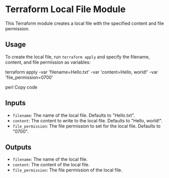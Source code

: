 # Terraform Local File Module

This Terraform module creates a local file with the specified content and file permission.

## Usage

To create the local file, run `terraform apply` and specify the filename, content, and file permission as variables:

terraform apply -var 'filename=Hello.txt' -var 'content=Hello, world!' -var 'file_permission=0700'

perl
Copy code

## Inputs

- `filename`: The name of the local file. Defaults to "Hello.txt".
- `content`: The content to write to the local file. Defaults to "Hello, world!".
- `file_permission`: The file permission to set for the local file. Defaults to "0700".

## Outputs

- `filename`: The name of the local file.
- `content`: The content of the local file.
- `file_permission`: The file permission of the local file.
